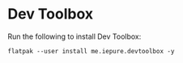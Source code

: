 # Dev Toolbox

Run the following to install Dev Toolbox:

```
flatpak --user install me.iepure.devtoolbox -y
```
